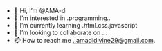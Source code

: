 - 👋 Hi, I’m @AMA-di
- 👀 I’m interested in .programming..
- 🌱 I’m currently learning .html.css.javascript
- 💞️ I’m looking to collaborate on ...
- 📫 How to reach me ..amadidivine29@gmail.com.

<!---
AMA-di/AMA-di is a ✨ special ✨ repository because its `README.md` (this file) appears on your GitHub profile.
You can click the Preview link to take a look at your changes.
--->
